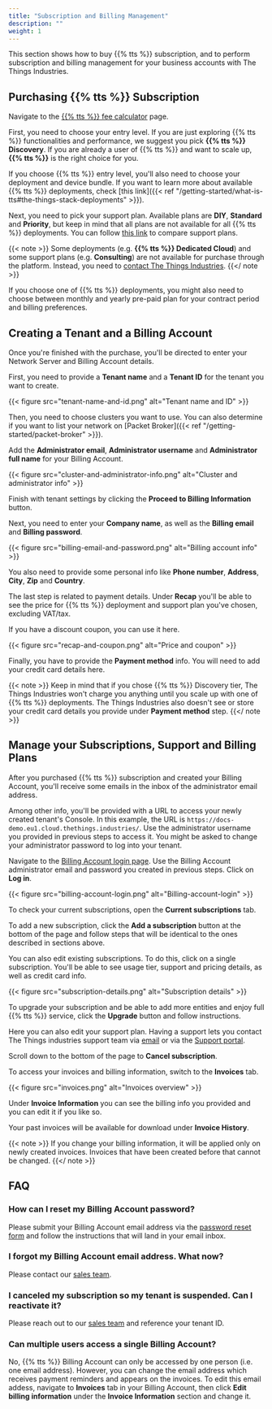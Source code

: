 ```yaml
---
title: "Subscription and Billing Management"
description: ""
weight: 1
---
```


This section shows how to buy {{% tts %}} subscription, and to perform subscription and billing management for your business accounts with The Things Industries.

<!--more-->

## Purchasing {{% tts %}} Subscription

Navigate to the [{{% tts %}} fee calculator](https://accounts.thethingsindustries.com/fee-calculator) page.

First, you need to choose your entry level. If you are just exploring {{% tts %}} functionalities and performance, we suggest you pick **{{% tts %}} Discovery**. If you are already a user of {{% tts %}} and want to scale up, **{{% tts %}}** is the right choice for you.

If you choose {{% tts %}} entry level, you'll also need to choose your deployment and device bundle. If you want to learn more about available {{% tts %}} deployments, check [this link]({{< ref "/getting-started/what-is-tts#the-things-stack-deployments" >}}).

Next, you need to pick your support plan. Available plans are **DIY**, **Standard** and **Priority**, but keep in mind that all plans are not available for all {{% tts %}} deployments. You can follow [this link](https://www.thethingsindustries.com/support/) to compare support plans.

{{< note >}} Some deployments (e.g. **{{% tts %}} Dedicated Cloud**) and some support plans (e.g. **Consulting**) are not available for purchase through the platform. Instead, you need to [contact The Things Industries](mailto:info@thethingsindustries.com). {{</ note >}}

If you choose one of {{% tts %}} deployments, you might also need to choose between monthly and yearly pre-paid plan for your contract period and billing preferences.

## Creating a Tenant and a Billing Account

Once you're finished with the purchase, you'll be directed to enter your Network Server and Billing Account details.

First, you need to provide a **Tenant name** and a **Tenant ID** for the tenant you want to create.

{{< figure src="tenant-name-and-id.png" alt="Tenant name and ID" >}}

Then, you need to choose clusters you want to use. You can also determine if you want to list your network on [Packet Broker]({{< ref "/getting-started/packet-broker" >}}).

Add the **Administrator email**, **Administrator username** and **Administrator full name** for your Billing Account.

{{< figure src="cluster-and-administrator-info.png" alt="Cluster and administrator info" >}}

Finish with tenant settings by clicking the **Proceed to Billing Information** button.

Next, you need to enter your **Company name**, as well as the **Billing email** and **Billing password**.

{{< figure src="billing-email-and-password.png" alt="Billing account info" >}}

You also need to provide some personal info like **Phone number**, **Address**, **City**, **Zip** and **Country**.

The last step is related to payment details. Under **Recap** you'll be able to see the price for {{% tts %}} deployment and support plan you've chosen, excluding VAT/tax. 

If you have a discount coupon, you can use it here.

{{< figure src="recap-and-coupon.png" alt="Price and coupon" >}}

Finally, you have to provide the **Payment method** info. You will need to add your credit card details here.

{{< note >}} Keep in mind that if you chose {{% tts %}} Discovery tier, The Things Industries won't charge you anything until you scale up with one of {{% tts %}} deployments. The Things Industries also doesn't see or store your credit card details you provide under **Payment method** step. {{</ note >}}

## Manage your Subscriptions, Support and Billing Plans

After you purchased {{% tts %}} subscription and created your Billing Account, you'll receive some emails in the inbox of the administrator email address.

Among other info, you'll be provided with a URL to access your newly created tenant's Console. In this example, the URL is `https://docs-demo.eu1.cloud.thethings.industries/`. Use the administrator username you provided in previous steps to access it. You might be asked to change your administrator password to log into your tenant.

Navigate to the [Billing Account login page](https://accounts.thethingsindustries.com/login). Use the Billing Account administrator email and password you created in previous steps. Click on **Log in**.

{{< figure src="billing-account-login.png" alt="Billing-account-login" >}}

To check your current subscriptions, open the **Current subscriptions** tab.

To add a new subscription, click the **Add a subscription** button at the bottom of the page and follow steps that will be identical to the ones described in sections above.

You can also edit existing subscriptions. To do this, click on a single subscription. You'll be able to see usage tier, support and pricing details, as well as credit card info.

{{< figure src="subscription-details.png" alt="Subscription details" >}}

To upgrade your subscription and be able to add more entities and enjoy full {{% tts %}} service, click the **Upgrade** button and follow instructions.

Here you can also edit your support plan. Having a support lets you contact The Things industries support team via [email](mailto:support@thethingsindustries.com) or via the [Support portal](https://thethingsindustries.atlassian.net/servicedesk/customer/portal/1).

Scroll down to the bottom of the page to **Cancel subscription**.

To access your invoices and billing information, switch to the **Invoices** tab.

{{< figure src="invoices.png" alt="Invoices overview" >}}

Under **Invoice Information** you can see the billing info you provided and you can edit it if you like so.

Your past invoices will be available for download under **Invoice History**.

{{< note >}} If you change your billing information, it will be applied only on newly created invoices. Invoices that have been created before that cannot be changed. {{</ note >}}

## FAQ

### How can I reset my Billing Account password?

Please submit your Billing Account email address via the [password reset form](https://accounts.thethingsindustries.com/reset-password) and follow the instructions that will land in your email inbox.

### I forgot my Billing Account email address. What now?

Please contact our [sales team](mailto:sales@thethingsindustries.com).

### I canceled my subscription so my tenant is suspended. Can I reactivate it?

Please reach out to our [sales team](mailto:sales@thethingsindustries.com) and reference your tenant ID.

### Can multiple users access a single Billing Account?

No, {{% tts %}} Billing Account can only be accessed by one person (i.e. one email address). However, you can change the email address which receives payment reminders and appears on the invoices. To edit this email addess, navigate to **Invoices** tab in your Billing Account, then click **Edit billing information** under the **Invoice Information** section and change it.